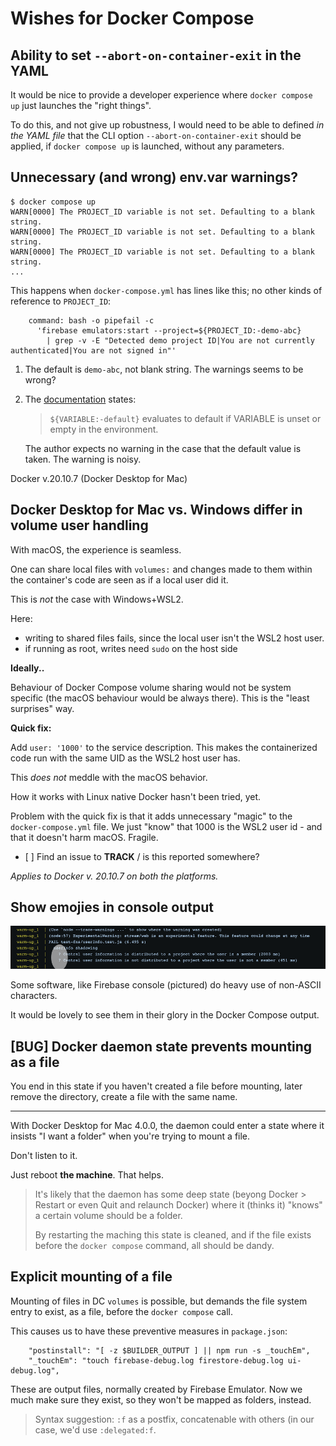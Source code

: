 # Wishes for Docker Compose

## Ability to set `--abort-on-container-exit` in the YAML

It would be nice to provide a developer experience where `docker compose up` just launches the "right things".

To do this, and not give up robustness, I would need to be able to defined *in the YAML file* that the CLI option `--abort-on-container-exit` should be applied, if `docker compose up` is launched, without any parameters.


## Unnecessary (and wrong) env.var warnings?

```
$ docker compose up
WARN[0000] The PROJECT_ID variable is not set. Defaulting to a blank string. 
WARN[0000] The PROJECT_ID variable is not set. Defaulting to a blank string. 
WARN[0000] The PROJECT_ID variable is not set. Defaulting to a blank string. 
...
```

This happens when `docker-compose.yml` has lines like this; no other kinds of reference to `PROJECT_ID`:

```
    command: bash -o pipefail -c
      'firebase emulators:start --project=${PROJECT_ID:-demo-abc}
        | grep -v -E "Detected demo project ID|You are not currently authenticated|You are not signed in"'
```

1. The default is `demo-abc`, not blank string. The warnings seems to be wrong?
2. The [documentation](https://docs.docker.com/compose/compose-file/compose-file-v3/#variable-substitution) states:

   >`${VARIABLE:-default}` evaluates to default if VARIABLE is unset or empty in the environment.
   
   The author expects no warning in the case that the default value is taken. The warning is noisy.
   
Docker v.20.10.7 (Docker Desktop for Mac)


## Docker Desktop for Mac vs. Windows differ in volume user handling

With macOS, the experience is seamless.

One can share local files with `volumes:` and changes made to them within the container's code are seen as if a local user did it.

This is *not* the case with Windows+WSL2.

Here:

- writing to shared files fails, since the local user isn't the WSL2 host user. 
- if running as root, writes need `sudo` on the host side

**Ideally..**

Behaviour of Docker Compose volume sharing would not be system specific (the macOS behaviour would be always there). This is the "least surprises" way.

**Quick fix:**

Add `user: '1000'` to the service description. This makes the containerized code run with the same UID as the WSL2 host user has.

This *does not* meddle with the macOS behavior.

How it works with Linux native Docker hasn't been tried, yet.

Problem with the quick fix is that it adds unnecessary "magic" to the `docker-compose.yml` file. We just "know" that 1000 is the WSL2 user id - and that it doesn't harm macOS. Fragile.

- [ ] Find an issue to **TRACK** / is this reported somewhere? 

*Applies to Docker v. 20.10.7 on both the platforms.*



## Show emojies in console output

![](.images/docker-container-logs.png)
<!--
Docker Desktop on Mac 3.6.0
-->

Some software, like Firebase console (pictured) do heavy use of non-ASCII characters.

It would be lovely to see them in their glory in the Docker Compose output.


## [BUG] Docker daemon state prevents mounting as a file

You end in this state if you haven't created a file before mounting, later remove the directory, create a file with the same name.

---
<!--
```
...(didn't capture the error message tbd.)
```
-->

With Docker Desktop for Mac 4.0.0, the daemon could enter a state where it insists "I want a folder" when you're trying to mount a file.

Don't listen to it.

Just reboot **the machine**. That helps.

>It's likely that the daemon has some deep state (beyong Docker > Restart or even Quit and relaunch Docker) where it (thinks it) "knows" a certain volume should be a folder.
>
>By restarting the maching this state is cleaned, and if the file exists before the `docker compose` command, all should be dandy.


## Explicit mounting of a file

Mounting of files in DC `volumes` is possible, but demands the file system entry to exist, as a file, before the `docker compose` call.

This causes us to have these preventive measures in `package.json`:

```
    "postinstall": "[ -z $BUILDER_OUTPUT ] || npm run -s _touchEm",
    "_touchEm": "touch firebase-debug.log firestore-debug.log ui-debug.log",
```

These are output files, normally created by Firebase Emulator. Now we much make sure they exist, so they won't be mapped as folders, instead.

>Syntax suggestion: `:f` as a postfix, concatenable with others (in our case, we'd use `:delegated:f`.
